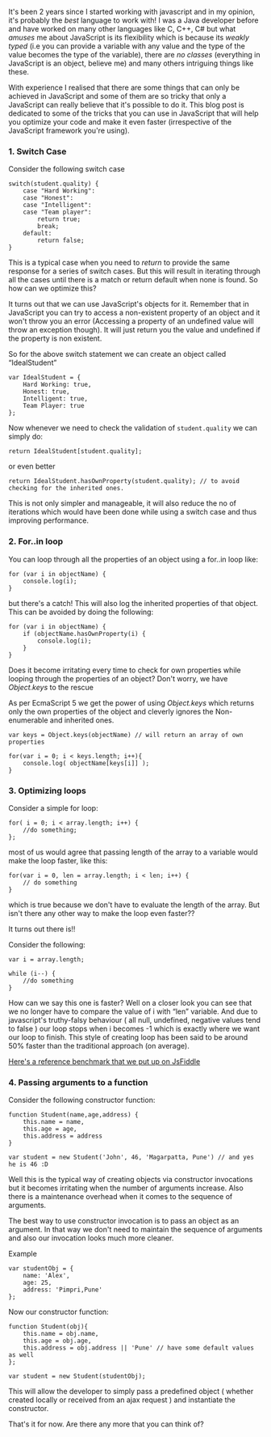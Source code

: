 It's been 2 years since I started working with javascript and in my opinion, it's probably the *best* language to work with! I was a Java developer before and have worked on many other languages like C, C++, C# but what _amuses_ me about JavaScript is its flexibility which is because its _weakly typed_ (i.e you can provide a variable with any value and the type of the value becomes the type of the variable), there are _no classes_ (everything in JavaScript is an object, believe me) and many others intriguing things like these.

With experience I realised that there are some things that can only be achieved in JavaScript and some of them are so tricky that only a JavaScript can really believe that it's possible to do it. This blog post is dedicated to some of the tricks that you can use in JavaScript that will help you optimize your code and make it even faster (irrespective of the JavaScript framework you're using).

### 1. Switch Case

Consider the following switch case

	switch(student.quality) {
		case "Hard Working":
		case "Honest":
		case "Intelligent":
		case "Team player":
			return true;
			break;
		default:
			return false;
	}

This is a typical case when you need to _return_ to provide the same response for a series of switch cases. But this will result in iterating through all the cases until there is a match or return default when none is found. So how can we optimize this?

It turns out that we can use JavaScript's objects for it. Remember that in JavaScript you can try to access a non-existent property of an object and it won't throw you an error (Accessing a property of an undefined value will throw an exception though). It will just return you the value and undefined if the property is non existent.

So for the above switch statement we can create an object called “IdealStudent”

	var IdealStudent = {
		Hard Working: true,
		Honest: true,
		Intelligent: true,
		Team Player: true
	};

Now whenever we need to check the validation of `student.quality` we can simply do:

	return IdealStudent[student.quality];

or even better

	return IdealStudent.hasOwnProperty(student.quality); // to avoid checking for the inherited ones.

This is not only simpler and manageable, it will also reduce the no of iterations which would have been done while using a switch case and thus improving performance.

### 2. For..in loop

You can loop through all the properties of an object using a for..in loop like:

	for (var i in objectName) {
		console.log(i);
	}

but there's a catch! This will also log the inherited properties of that object. This can be avoided by doing the following:

	for (var i in objectName) {
		if (objectName.hasOwnProperty(i) {
			console.log(i);
		}
	}

Does it become irritating every time to check for own properties while looping through the properties of an object?
Don't worry, we have *Object.keys* to the rescue

As per EcmaScript 5 we get the power of using _Object.keys_ which returns only the own properties of the object and cleverly ignores the Non-enumerable and inherited ones.

	var keys = Object.keys(objectName) // will return an array of own properties

	for(var i = 0; i < keys.length; i++){
		console.log( objectName[keys[i]] );
	}

### 3. Optimizing loops

Consider a simple for loop:

	for( i = 0; i < array.length; i++) {
		//do something;
	};

most of us would agree that passing length of the array to a variable would make the loop faster, like this:

	for(var i = 0, len = array.length; i < len; i++) {
		// do something
	}

which is true because we don't have to evaluate the length of the array. But isn't there any other way to make the loop even faster??

It turns out there is!!

Consider the following:

	var i = array.length;

	while (i--) {
		//do something
	}

How can we say this one is faster? Well on a closer look you can see that we no longer have to compare the value of i with “len” variable. And due to javascript's truthy-falsy behaviour ( all null, undefined, negative values tend to false ) our loop stops when i becomes -1 which is exactly where we want our loop to finish. This style of creating loop has been said to be around 50% faster than the traditional approach (on average).

[Here's a reference benchmark that we put up on JsFiddle](http://jsfiddle.net/kNLda/)

### 4. Passing arguments to a function

Consider the following constructor function:

	function Student(name,age,address) {
		this.name = name,
		this.age = age,
		this.address = address
	}

	var student = new Student('John', 46, 'Magarpatta, Pune') // and yes he is 46 :D

Well this is the typical way of creating objects via constructor invocations but it becomes irritating when the number of arguments increase. Also there is a maintenance overhead when it comes to the sequence of arguments.

The best way to use constructor invocation is to pass an object as an argument. In that way we don't need to maintain the sequence of arguments and also our invocation looks much more cleaner.

Example

	var studentObj = {
		name: 'Alex',
		age: 25,
		address: 'Pimpri,Pune'
	};

Now our constructor function:

	function Student(obj){
		this.name = obj.name,
		this.age = obj.age,
		this.address = obj.address || 'Pune' // have some default values as well
	};

	var student = new Student(studentObj);

This will allow the developer to simply pass a predefined object ( whether created locally or received from an ajax request ) and instantiate the constructor.


That's it for now. Are there any more that you can think of?